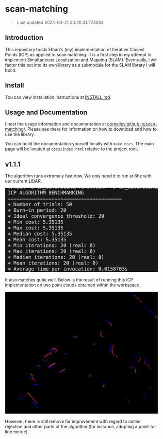 <!-- THIS FILE IS GENERATED AUTOMATICALLY. -->
<!-- DO NOT EDIT THIS FILE. -->
<!-- EDIT README.md.build INSTEAD. -->
# scan-matching

> Last updated 2024-04-21 00:20:31.773084

## Introduction

This repository hosts Ethan's (my) implementation of Iterative Closest Points (ICP) as applied to scan matching.
It is a first step in my attempt to implement Simultaneous Localization and Mapping (SLAM).
Eventually, I will factor this out into its own library as a submodule for the SLAM library I will build.

## Install

You can view installation instructions at [INSTALL.md](INSTALL.md).

## Usage and Documentation

I host the usage information and documentation at [cornellev.github.io/scan-matching/](https://cornellev.github.io/scan-matching/).
Please see there for information on how to download and how to use the library.

You can build the documentation yourself locally with `make docs`.
The main page will be located at `docs/index.html` relative to the project root.

## v1.1.1 

The algorithm runs extremely fast now.
We only need it to run at 6hz with our current LiDAR.

![](book/asset/img/v1.1.1bench.png)

It also matches quite well.
Below is the result of running this ICP implementation on two point clouds obtained within the workspace.

![](book/asset/img/v1.1.1result.png)

However, there is still remove for improvement with regard to outlier rejection and other parts of the algorithm (for instance, adopting a point-to-line metric).

